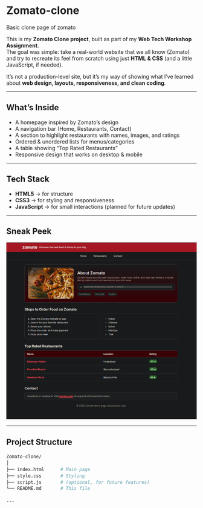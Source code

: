 # Zomato-clone
Basic clone page of zomato

This is my **Zomato Clone project**, built as part of my **Web Tech Workshop Assignment**.  
The goal was simple: take a real-world website that we all know (Zomato) and try to recreate its feel from scratch using just **HTML & CSS** (and a little JavaScript, if needed).  

It’s not a production-level site, but it’s my way of showing what I’ve learned about **web design, layouts, responsiveness, and clean coding**.  

---

## What’s Inside  

- A homepage inspired by Zomato’s design  
- A navigation bar (Home, Restaurants, Contact)  
- A section to highlight restaurants with names, images, and ratings  
- Ordered & unordered lists for menus/categories  
- A table showing “Top Rated Restaurants”  
- Responsive design that works on desktop & mobile  

---

## Tech Stack  

- **HTML5** → for structure  
- **CSS3** → for styling and responsiveness  
- **JavaScript** → for small interactions (planned for future updates)  

---

## Sneak Peek  

![Alt text](./artifacts/homepage.png)

---

## Project Structure  

```bash
Zomato-clone/
│
├── index.html      # Main page
├── style.css       # Styling
├── script.js       # (optional, for future features)
└── README.md       # This file

---
